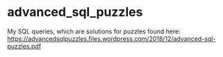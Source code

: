 # advanced_sql_puzzles
My SQL queries, which are solutions for puzzles found here: https://advancedsqlpuzzles.files.wordpress.com/2018/12/advanced-sql-puzzles.pdf
